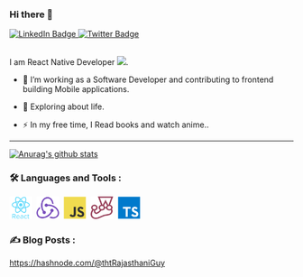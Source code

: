 ### Hi there 👋

<div id="badges">
  <a href="https://www.linkedin.com/in/govind-maheshwari-75ab32b3/">
    <img src="https://img.shields.io/badge/LinkedIn-blue?style=for-the-badge&logo=linkedin&logoColor=white" alt="LinkedIn Badge"/>
  </a>

  <a href="https://twitter.com/thRajasthaniGuy">
    <img src="https://img.shields.io/badge/Twitter-blue?style=for-the-badge&logo=twitter&logoColor=white" alt="Twitter Badge"/>
  </a>
</div>

<img src="https://komarev.com/ghpvc/?username=partTimeCoder96&style=flat-square&color=blue" alt=""/>

I am React Native Developer <img src="https://media.giphy.com/media/WUlplcMpOCEmTGBtBW/giphy.gif" width="30">.

- :telescope: I’m working as a Software Developer and contributing to frontend building Mobile applications.

- :seedling: Exploring about life.

- :zap: In my free time, I Read books and watch anime..

---
[![Anurag's github stats](https://github-readme-stats.vercel.app/api?username=thtRajasthaniGuy&show_icons=true&theme=tokyonight)](https://github.com/anuraghazra/github-readme-stats)

### :hammer_and_wrench: Languages and Tools :
<div>
<img src="https://github.com/devicons/devicon/blob/master/icons/react/react-original-wordmark.svg" title="React" alt="React" width="40" height="40"/>&nbsp;
<img src="https://github.com/devicons/devicon/blob/master/icons/redux/redux-original.svg" title="React" alt="React" width="40" height="40"/>&nbsp;
<img src="https://github.com/devicons/devicon/blob/master/icons/javascript/javascript-original.svg" title="React" alt="React" width="40" height="40"/>&nbsp;
<img src="https://github.com/devicons/devicon/blob/master/icons/jest/jest-plain.svg" title="React" alt="React" width="40" height="40"/>&nbsp;
<img src="https://github.com/devicons/devicon/blob/master/icons/typescript/typescript-plain.svg" title="React" alt="React" width="40" height="40"/>&nbsp;
 
</div>


### :writing_hand: Blog Posts :

https://hashnode.com/@thtRajasthaniGuy
